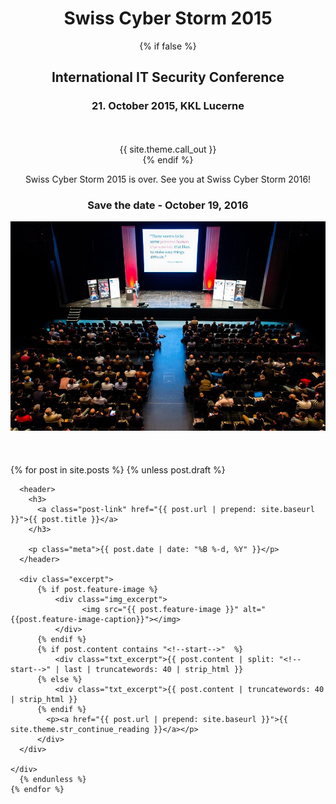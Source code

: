 <div style="text-align: center;">
<h1>Swiss Cyber Storm 2015</h2>
{% if false %}
  <h2>International IT Security Conference<h3>
  <h3>21. October 2015, KKL Lucerne</h4>
  <br>
  <br>
  <div class="call-out">{{ site.theme.call_out }}</div>
{% endif %}
<p>Swiss Cyber Storm 2015 is over. See you at Swiss Cyber Storm 2016!<p>
<h3>Save the date - October 19, 2016</h3>
<img src="/img/conference_2015.jpg"></img>
</div>
<br>
<br>
<br>

 <div class="posts">
    {% for post in site.posts %}
       {% unless post.draft %}
    <div class="post-teaser">

      <header>
        <h3>
          <a class="post-link" href="{{ post.url | prepend: site.baseurl }}">{{ post.title }}</a>
        </h3>

        <p class="meta">{{ post.date | date: "%B %-d, %Y" }}</p>
      </header>

      <div class="excerpt">
          {% if post.feature-image %}
              <div class="img_excerpt">
                    <img src="{{ post.feature-image }}" alt="{{post.feature-image-caption}}"></img>
              </div>
          {% endif %}
          {% if post.content contains "<!--start-->"  %}
              <div class="txt_excerpt">{{ post.content | split: "<!--start-->" | last | truncatewords: 40 | strip_html }}
          {% else %}
              <div class="txt_excerpt">{{ post.content | truncatewords: 40 | strip_html }}
          {% endif %}
            <p><a href="{{ post.url | prepend: site.baseurl }}">{{ site.theme.str_continue_reading }}</a></p>
          </div>
      </div>

    </div>
      {% endunless %}
    {% endfor %}
  </div>

